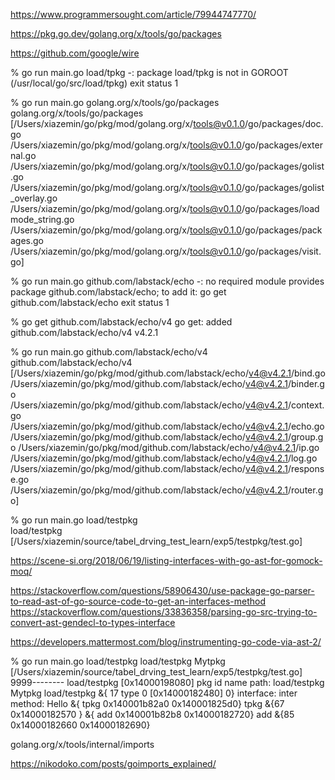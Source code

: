 https://www.programmersought.com/article/79944747770/

https://pkg.go.dev/golang.org/x/tools/go/packages


https://github.com/google/wire

% go run main.go load/tpkg
-: package load/tpkg is not in GOROOT (/usr/local/go/src/load/tpkg)
exit status 1


% go run main.go golang.org/x/tools/go/packages
golang.org/x/tools/go/packages [/Users/xiazemin/go/pkg/mod/golang.org/x/tools@v0.1.0/go/packages/doc.go /Users/xiazemin/go/pkg/mod/golang.org/x/tools@v0.1.0/go/packages/external.go /Users/xiazemin/go/pkg/mod/golang.org/x/tools@v0.1.0/go/packages/golist.go /Users/xiazemin/go/pkg/mod/golang.org/x/tools@v0.1.0/go/packages/golist_overlay.go /Users/xiazemin/go/pkg/mod/golang.org/x/tools@v0.1.0/go/packages/loadmode_string.go /Users/xiazemin/go/pkg/mod/golang.org/x/tools@v0.1.0/go/packages/packages.go /Users/xiazemin/go/pkg/mod/golang.org/x/tools@v0.1.0/go/packages/visit.go]

% go run main.go github.com/labstack/echo
-: no required module provides package github.com/labstack/echo; to add it:
        go get github.com/labstack/echo
exit status 1


 % go get github.com/labstack/echo/v4
go get: added github.com/labstack/echo/v4 v4.2.1

% go run main.go github.com/labstack/echo/v4
github.com/labstack/echo/v4 [/Users/xiazemin/go/pkg/mod/github.com/labstack/echo/v4@v4.2.1/bind.go /Users/xiazemin/go/pkg/mod/github.com/labstack/echo/v4@v4.2.1/binder.go /Users/xiazemin/go/pkg/mod/github.com/labstack/echo/v4@v4.2.1/context.go /Users/xiazemin/go/pkg/mod/github.com/labstack/echo/v4@v4.2.1/echo.go /Users/xiazemin/go/pkg/mod/github.com/labstack/echo/v4@v4.2.1/group.go /Users/xiazemin/go/pkg/mod/github.com/labstack/echo/v4@v4.2.1/ip.go /Users/xiazemin/go/pkg/mod/github.com/labstack/echo/v4@v4.2.1/log.go /Users/xiazemin/go/pkg/mod/github.com/labstack/echo/v4@v4.2.1/response.go /Users/xiazemin/go/pkg/mod/github.com/labstack/echo/v4@v4.2.1/router.go]


% go run main.go load/testpkg               
load/testpkg [/Users/xiazemin/source/tabel_drving_test_learn/exp5/testpkg/test.go]



https://scene-si.org/2018/06/19/listing-interfaces-with-go-ast-for-gomock-moq/

https://stackoverflow.com/questions/58906430/use-package-go-parser-to-read-ast-of-go-source-code-to-get-an-interfaces-method
https://stackoverflow.com/questions/33836358/parsing-go-src-trying-to-convert-ast-gendecl-to-types-interface

https://developers.mattermost.com/blog/instrumenting-go-code-via-ast-2/

% go run main.go load/testpkg
load/testpkg Mytpkg [/Users/xiazemin/source/tabel_drving_test_learn/exp5/testpkg/test.go]
9999-------- load/testpkg
[0x14000198080] pkg id name  path: load/testpkg Mytpkg load/testpkg
&{<nil> 17 type 0 [0x14000182480] 0}
interface: inter method: Hello
&{<nil> <nil> tpkg 0x140001b82a0 0x140001825d0}
<nil> tpkg &{67 0x14000182570 <nil>}
&{<nil> <nil> add 0x140001b82b8 0x14000182720}
<nil> add &{85 0x14000182660 0x14000182690}

golang.org/x/tools/internal/imports

https://nikodoko.com/posts/goimports_explained/